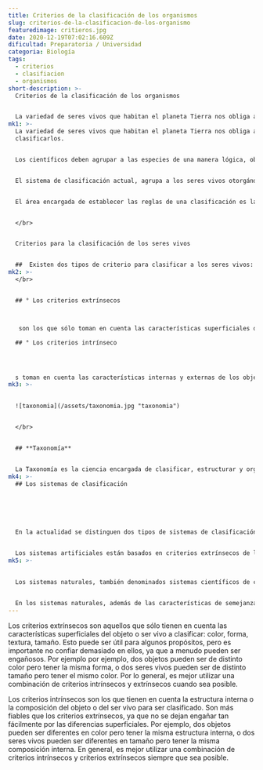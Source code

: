 ```yaml
---
title: Criterios de la clasificación de los organismos
slug: criterios-de-la-clasificacion-de-los-organismo
featuredimage: critieros.jpg
date: 2020-12-19T07:02:16.609Z
dificultad: Preparatoria / Universidad
categoria: Biología
tags:
  - criterios
  - clasifiacion
  - organismos
short-description: >-
  Criterios de la clasificación de los organismos


  La variedad de seres vivos que habitan el planeta Tierra nos obliga a clasificarlos.
mk1: >-
  La variedad de seres vivos que habitan el planeta Tierra nos obliga a
  clasificarlos.


  Los científicos deben agrupar a las especies de una manera lógica, objetiva, económica y no redundante.


  El sistema de clasificación actual, agrupa a los seres vivos otorgándole  un nombre en latín a cada especie.


  El área encargada de establecer las reglas de una clasificación es la taxonomía. De este modo, la biología utiliza la taxonomía para establecer una clasificación.


  </br>


  Criterios para la clasificación de los seres vivos


  ##  Existen dos tipos de criterio para clasificar a los seres vivos:
mk2: >-
  </br>


  ## ° Los criterios extrínsecos



   son los que sólo toman en cuenta las características superficiales del objeto o ser vivo que se quiere clasificar: el color, la forma, la textura, el tamaño... Estos criterios generalmente son convencionales, arbitrarios y muy relativos, debido a que dependen de la percepción de un individuo o un grupo de personas. Las primeras clasificaciones estaban basadas en este tipo de criterio y se denominan empíricas, porque se construían con base en la experiencia que los seres humanos adquirían del medio. Por ejemplo, esto equivaldría a clasificar a los seres vivos por su utilidad, precio, sabor, etc.

  ## ° Los criterios intrínseco




  s toman en cuenta las características internas y externas de los objetos o seres vivos que se quieren clasificar: su composición, estructura, grado de organización e incluso su origen. Para elaborar una clasificación con este tipo de criterio, es necesario hacer un análisis profundo y detallado del conjunto de objetos o seres vivos que se quieren clasificar. En todas las ciencias se utilizan los criterios intrínsecos para realizar cualquier tipo de ordenamiento o clasificación. En Biología, las clasificaciones actuales utilizan este tipo de criterio, por lo que se denominan clasificaciones científicas.
mk3: >-
  

  ![taxonomia](/assets/taxonomia.jpg "taxonomia")


  </br>


  ## **Taxonomía**


  La Taxonomía es la ciencia encargada de clasificar, estructurar y organizar en grupos a los seres vivos. Cada grupo de organización recibe el nombre de taxón. Los taxones se crean atendiendo a las semejanzas y diferencias existentes entre los individuos.
mk4: >-
  ## Los sistemas de clasificación






  En la actualidad se distinguen dos tipos de sistemas de clasificación:


  Los sistemas artificiales están basados en criterios extrínsecos de los seres vivos: forma, color, tamaño... A diferencia de las clasificaciones empíricas, las clasificaciones artificiales utilizan descripciones científicas de la anatomía y morfología de cada uno de los organismos que se están describiendo.
mk5: >-
  

  Los sistemas naturales, también denominados sistemas científicos de clasificación, son sistemas basados en criterios intrínsecos, por ejemplo, el grado de parentesco evolutivo que existe entre los seres vivos y la composición bioquímica de los organismos.


  En los sistemas naturales, además de las características de semejanza y diferencia entre los seres vivos, también se toman en cuenta las estructuras internas del organismo y el tipo de información genética que posee.
---
```



Los criterios extrínsecos son aquellos que sólo tienen en cuenta las características superficiales del objeto o ser vivo a clasificar: color, forma, textura, tamaño. Esto puede ser útil para algunos propósitos, pero es importante no confiar demasiado en ellos, ya que a menudo pueden ser engañosos. Por ejemplo por ejemplo, dos objetos pueden ser de distinto color pero tener la misma forma, o dos seres vivos pueden ser de distinto tamaño pero tener el mismo color. Por lo general, es mejor utilizar una combinación de criterios intrínsecos y extrínsecos cuando sea posible.



Los criterios intrínsecos son los que tienen en cuenta la estructura interna o la composición del objeto o del ser vivo para ser clasificado. Son más fiables que los criterios extrínsecos, ya que no se dejan engañar tan fácilmente por las diferencias superficiales. Por ejemplo, dos objetos pueden ser diferentes en color pero tener la misma estructura interna, o dos seres vivos pueden ser diferentes en tamaño pero tener la misma composición interna. En general, es mejor utilizar una combinación de criterios intrínsecos y criterios extrínsecos siempre que sea posible.